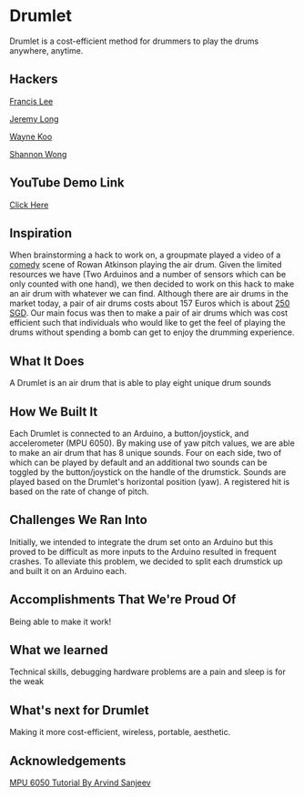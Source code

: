 # Drumlet
Drumlet is a cost-efficient method for drummers to play the drums anywhere, anytime.

## Hackers
[Francis Lee](https://github.com/fustilio) 

[Jeremy Long](https://github.com/Jeremylsw) 

[Wayne Koo](https://github.com/koo1993) 

[Shannon Wong](https://github.com/shanwpf) 


## YouTube Demo Link
[Click Here](https://www.youtube.com/watch?v=5jdy1lruVHc&feature=youtu.be)

## Inspiration 
When brainstorming a hack to work on, a groupmate played a video of a [comedy](https://www.youtube.com/watch?v=A_kloG2Z7tU) scene of Rowan Atkinson playing the air drum. Given the limited resources we have (Two Arduinos and a number of sensors which can be only counted with one hand), we then decided to work on this hack to make an air drum with whatever we can find. Although there are air drums in the market today, a pair of air drums costs about 157 Euros which is about [250 SGD](http://aerodrums.com/shop-policies/). Our main focus was then to make a pair of air drums which was cost efficient such that individuals who would like to get the feel of playing the drums without spending a bomb can get to enjoy the drumming experience.

## What It Does
A Drumlet is an air drum that is able to play eight unique drum sounds

## How We Built It
Each Drumlet is connected to an Arduino, a button/joystick, and accelerometer (MPU 6050). By making use of yaw pitch values, we are able to make an air drum that has 8 unique sounds. Four on each side, two of which can be played by default and an additional two sounds can be toggled by the button/joystick on the handle of the drumstick. Sounds are played based on the Drumlet's horizontal position (yaw). A registered hit is based on the rate of change of pitch. 

## Challenges We Ran Into
Initially, we intended to integrate the drum set onto an Arduino but this proved to be difficult as more inputs to the Arduino resulted in frequent crashes. To alleviate this problem, we decided to split each drumstick up and built it on an Arduino each.

## Accomplishments That We're Proud Of
Being able to make it work!

## What we learned
Technical skills, debugging hardware problems are a pain and sleep is for the weak

## What's next for Drumlet
Making it more cost-efficient, wireless, portable, aesthetic.

## Acknowledgements
[MPU 6050 Tutorial By Arvind Sanjeev](https://diyhacking.com/arduino-mpu-6050-imu-sensor-tutorial/)


